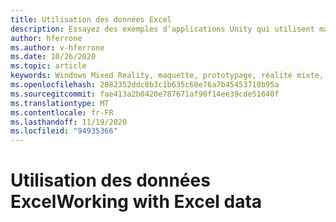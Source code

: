 ```yaml
---
title: Utilisation des données Excel
description: Essayez des exemples d’applications Unity qui utilisent maquette.
author: hferrone
ms.author: v-hferrone
ms.date: 10/26/2020
ms.topic: article
keywords: Windows Mixed Reality, maquette, prototypage, réalité mixte, réalité virtuelle, VR, MR, feedback, Hub de commentaires, bogues
ms.openlocfilehash: 2082352ddc8b3c1b635c60e76a7b45453710b95a
ms.sourcegitcommit: fae413a2b0420e787671af90f14ee39cde51640f
ms.translationtype: MT
ms.contentlocale: fr-FR
ms.lasthandoff: 11/19/2020
ms.locfileid: "94935366"
---
```

# <a name="working-with-excel-data"></a><span data-ttu-id="13e1c-104">Utilisation des données Excel</span><span class="sxs-lookup"><span data-stu-id="13e1c-104">Working with Excel data</span></span>

<!-- TODO(Harrison/Stefan): Need cool header image from tutorial -->

<!-- TODO(Stefan): Create tutorial content and screenshots -->
